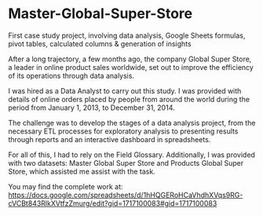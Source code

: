 # Master-Global-Super-Store


First case study project, involving data analysis, Google Sheets formulas, pivot tables, calculated columns &amp; generation of insights

After a long trajectory, a few months ago, the company Global Super Store, a leader in online product sales worldwide, set out to improve the efficiency of its operations through data analysis.

I was hired as a Data Analyst to carry out this study. I was provided with details of online orders placed by people from around the world during the period from January 1, 2013, to December 31, 2014.

The challenge was to develop the stages of a data analysis project, from the necessary ETL processes for exploratory analysis to presenting results through reports and an interactive dashboard in spreadsheets.

For all of this, I had to rely on the Field Glossary. Additionally, I was provided with two datasets: Master Global Super Store and Products Global Super Store, which assisted me assist with the task.

You may find the complete work at: https://docs.google.com/spreadsheets/d/1hHQGERoHCaVhdhXVqs9RG-cVCBt843RlkXVtfzZmurg/edit?gid=1717100083#gid=1717100083

